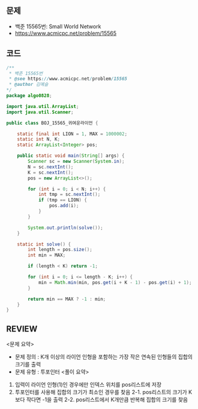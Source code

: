 ## 문제

- 백준 15565번: Small World Network
- https://www.acmicpc.net/problem/15565

## 코드

```java
/**
 * 백준 15565번
 * @see https://www.acmicpc.net/problem/15565
 * @author 김예슬
*/
package algo0828;

import java.util.ArrayList;
import java.util.Scanner;

public class BOJ_15565_귀여운라이언 {

	static final int LION = 1, MAX = 1000002;
	static int N, K;
	static ArrayList<Integer> pos;

	public static void main(String[] args) {
		Scanner sc = new Scanner(System.in);
		N = sc.nextInt();
		K = sc.nextInt();
		pos = new ArrayList<>();

		for (int i = 0; i < N; i++) {
			int tmp = sc.nextInt();
			if (tmp == LION) {
				pos.add(i);
			}
		}

		System.out.println(solve());
	}

	static int solve() {
		int length = pos.size();
		int min = MAX;

		if (length < K) return -1;

		for (int i = 0; i <= length - K; i++) {
			min = Math.min(min, pos.get(i + K - 1) - pos.get(i) + 1);
		}

		return min == MAX ? -1 : min;
	}
}
```

## REVIEW

<문제 요약>

- 문제 정의 : K개 이상의 라이언 인형을 포함하는 가장 작은 연속된 인형들의 집합의 크기를 출력
- 문제 유형 : 투포인터
  <풀이 요약>

1.  입력이 라이언 인형(1)인 경우에만 인덱스 위치를 pos리스트에 저장
2.  투포인터를 사용해 집합의 크기가 최소인 경우를 찾음
    2-1. pos리스트의 크기가 K보다 작다면 -1을 출력
    2-2. pos리스트에서 K개만큼 반복해 집합의 크기를 찾음

